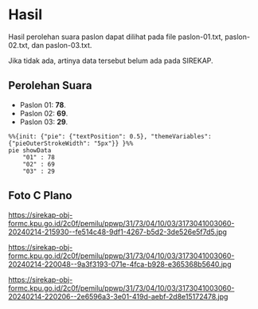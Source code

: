 # Hasil

Hasil perolehan suara paslon dapat dilihat pada file paslon-01.txt, paslon-02.txt, dan paslon-03.txt.

Jika tidak ada, artinya data tersebut belum ada pada SIREKAP.

## Perolehan Suara

 * Paslon 01: **78**.
 * Paslon 02: **69**.
 * Paslon 03: **29**.

```mermaid
%%{init: {"pie": {"textPosition": 0.5}, "themeVariables": {"pieOuterStrokeWidth": "5px"}} }%%
pie showData
    "01" : 78
    "02" : 69
    "03" : 29
```
## Foto C Plano

https://sirekap-obj-formc.kpu.go.id/2c0f/pemilu/ppwp/31/73/04/10/03/3173041003060-20240214-215930--fe514c48-9df1-4267-b5d2-3de526e5f7d5.jpg

https://sirekap-obj-formc.kpu.go.id/2c0f/pemilu/ppwp/31/73/04/10/03/3173041003060-20240214-220048--9a3f3193-071e-4fca-b928-e365368b5640.jpg

https://sirekap-obj-formc.kpu.go.id/2c0f/pemilu/ppwp/31/73/04/10/03/3173041003060-20240214-220206--2e6596a3-3e01-419d-aebf-2d8e15172478.jpg
